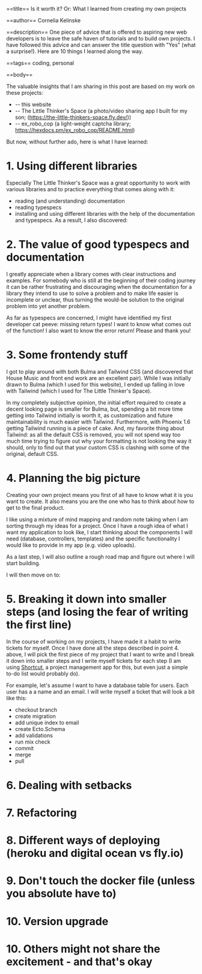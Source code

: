 ==title==
Is it worth it? Or: What I learned from creating my own projects

==author==
Cornelia Kelinske

==description==
One piece of advice that is offered to aspiring new web developers is to leave the safe haven of tutorials and to
build own projects. I have followed this advice and can answer the title question with "Yes" (what a surprise!).
Here are 10 things I learned along the way.


==tags==
coding, personal

==body==


The valuable insights that I am sharing in this post are based on my work on these projects:
  - -- this website 
  - -- The Little Thinker's Space (a photo/video sharing app I built for my son; (https://the-little-thinkers-space.fly.dev/)) 
  - -- ex_robo_cop (a light-weight captcha library; https://hexdocs.pm/ex_robo_cop/README.html)

But now, without further ado, here is what I have learned:

# 1. Using different libraries


Especially The Little Thinker's Space was a great opportunity to work with various libraries and to 
practice everything that comes along with it:
- reading (and understanding) documentation
- reading typespecs
- installing and using different libraries with the help of the documentation and typespecs. 
As a result, I also discovered:


# 2. The value of good typespecs and documentation


I greatly appreciate when a library comes with clear instructions and examples. For somebody who is still at the beginning of their coding journey it can be rather frustrating and discouraging when the documentation for a library they intend to use to solve a problem and to make life easier is incomplete or unclear, thus turning the would-be solution to the original problem into yet another problem.

As far as typespecs are concerned, I might have identified my first developer cat peeve: missing return types! I want to know what comes out of the function! I also want to know the error return! Please and thank you! 


# 3. Some frontendy stuff 


I got to play around with both Bulma and Tailwind CSS (and discovered that House Music and front end work are an excellent pair).
While I was initially drawn to Bulma (which I used for this website), I ended up falling in love with Tailwind (which I used for The Little Thinker's Space).

In my completely subjective opinion, the initial effort required to create a decent looking page is smaller for Bulma,
but, spending a bit more time getting into Tailwind initially is worth it, as customization and future maintainability is much easier with Tailwind. Furthermore, with Phoenix 1.6 getting Tailwind running is a piece of cake. And, my favorite thing about Tailwind: as all the default CSS is removed, you will not spend way too much time trying to figure out why your formatting is not looking the way it should, only to find out that your custom CSS is clashing with some of the original, default CSS.


# 4. Planning the big picture


Creating your own project means you first of all have to know what it is you want to create. It also means you are the one who has to think about how to get to the final product.

I like using a mixture of mind mapping and random note taking when I am sorting through my ideas for a project. Once I have a rough idea of what I want my application to look like, I start thinking about the components I will need (database, controllers, templates) and the specific functionality I would like to provide in my app (e.g. video uploads).

As a last step, I will also outline a rough road map and figure out where I will start building.

I will then move on to:


# 5. Breaking it down into smaller steps (and losing the fear of writing the first line)


In the course of working on my projects, I have made it a habit to write tickets for myself. Once I have done all the steps described in point 4. above, I will pick the first piece of my project that I want to write and I break it down into smaller steps and I write myself tickets for each step (I am using [Shortcut](https://shortcut.com), a project management app for this, but even just a simple to-do list would probably do).

For example, let's assume I want to have a database table for users. Each user has a a name and an email. I will write myself a ticket that will look a bit like this:
- checkout branch
- create migration
- add unique index to email
- create Ecto.Schema
- add validations
- run mix check
- commit 
- merge
- pull




# 6. Dealing with setbacks


# 7. Refactoring


# 8. Different ways of deploying (heroku and digital ocean vs fly.io)


# 9. Don't touch the docker file (unless you absolute have to)


# 10. Version upgrade


# 10. Others might not share the excitement - and that's okay